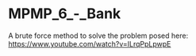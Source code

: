 # MPMP_6_-_Bank

A brute force method to solve the problem posed here: https://www.youtube.com/watch?v=ILrqPpLpwpE